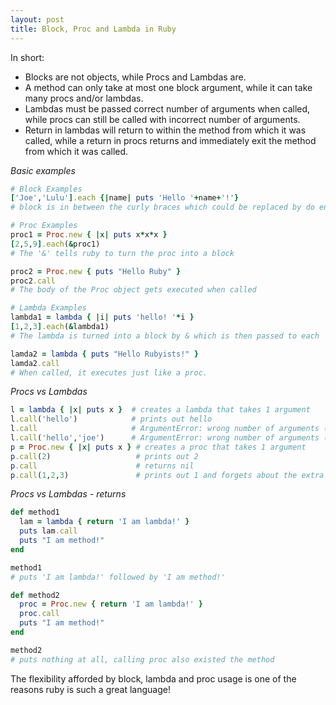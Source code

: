 ```yaml
---
layout: post
title: Block, Proc and Lambda in Ruby
---
```

In short:
* Blocks are not objects, while Procs and Lambdas are.
* A method can only take at most one block argument, while it can take many procs and/or lambdas.
* Lambdas must be passed correct number of arguments when called, while procs can still be called with incorrect number of arguments.
* Return in lambdas will return to within the method from which it was called, while a return in procs returns and immediately exit the method from which it was called.

*Basic examples*

```ruby
# Block Examples
['Joe','Lulu'].each {|name| puts 'Hello '+name+'!'}   
# block is in between the curly braces which could be replaced by do end

# Proc Examples             
proc1 = Proc.new { |x| puts x*x*x }
[2,5,9].each(&proc1)              
# The '&' tells ruby to turn the proc into a block

proc2 = Proc.new { puts "Hello Ruby" }
proc2.call                     
# The body of the Proc object gets executed when called

# Lambda Examples            
lambda1 = lambda { |i| puts 'hello! '*i }
[1,2,3].each(&lambda1)
# The lambda is turned into a block by & which is then passed to each

lamda2 = lambda { puts "Hello Rubyists!" }
lamda2.call
# When called, it executes just like a proc.
```

*Procs vs Lambdas*

```ruby
l = lambda { |x| puts x }  # creates a lambda that takes 1 argument
l.call('hello')            # prints out hello
l.call                     # ArgumentError: wrong number of arguments (0 for 1)
l.call('hello','joe')      # ArgumentError: wrong number of arguments (2 for 1)
p = Proc.new { |x| puts x } # creates a proc that takes 1 argument
p.call(2)                   # prints out 2
p.call                      # returns nil
p.call(1,2,3)               # prints out 1 and forgets about the extra arguments
```

*Procs vs Lambdas - returns*

```ruby
def method1
  lam = lambda { return 'I am lambda!' }
  puts lam.call
  puts "I am method!"
end

method1  
# puts 'I am lambda!' followed by 'I am method!'

def method2
  proc = Proc.new { return 'I am lambda!' }
  proc.call
  puts "I am method!"
end

method2  
# puts nothing at all, calling proc also existed the method
```

The flexibility afforded by block, lambda and proc usage is one of the reasons ruby is such a great language!
